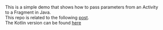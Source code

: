 This is a simple demo that shows how to pass parameters from an Activity to a Fragment in Java.  
This repo is related to the following [post](http://mobiledevhub.com/2017/11/25/android-fundamentals-passing-parameters-to-fragments/).    
The Kotlin version can be found [here](https://github.com/MChehab94/Fragment-Passing-Parameters-Kotlin)
